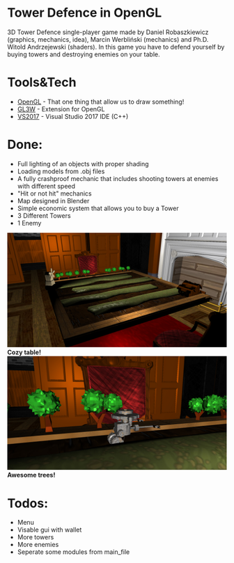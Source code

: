 # Tower Defence in OpenGL 
3D Tower Defence single-player game made by Daniel Robaszkiewicz (graphics, mechanics, idea), Marcin Werbliński (mechanics) and Ph.D. Witold Andrzejewski (shaders).
In this game you have to defend yourself by buying towers and destroying enemies on your table. 

# Tools&Tech
* [OpenGL] - That one thing that allow us to draw something!
* [GL3W] - Extension for OpenGL
* [VS2017] - Visual Studio 2017 IDE (C++)

# Done:
- Full lighting of an objects with proper shading
- Loading models from .obj files
- A fully crashproof mechanic that includes shooting towers at enemies with different speed
- "Hit or not hit" mechanics 
- Map designed in Blender
- Simple economic system that allows you to buy a Tower 
- 3 Different Towers
- 1 Enemy

![alt text](https://github.com/Robakuuu/Tower-Defence-OpenGL/blob/master/1.jpg)
                       **Cozy table!**
![alt text](https://github.com/Robakuuu/Tower-Defence-OpenGL/blob/master/2.jpg)
                       **Awesome trees!** 
# Todos:
- Menu
- Visable gui with wallet
- More towers
- More enemies
- Seperate some modules from main_file


[//]: # (These are reference links used in the body of this note and get stripped out when the markdown processor does its job. There is no need to format nicely because it shouldn't be seen. Thanks SO - http://stackoverflow.com/questions/4823468/store-comments-in-markdown-syntax)


   [OpenGL]: <https://www.opengl.org/>
   [VS2017]: <https://visualstudio.microsoft.com/pl/vs/older-downloads/>
   [GL3W]: <https://www.khronos.org/opengl/wiki/OpenGL_Loading_Library>
 
 
